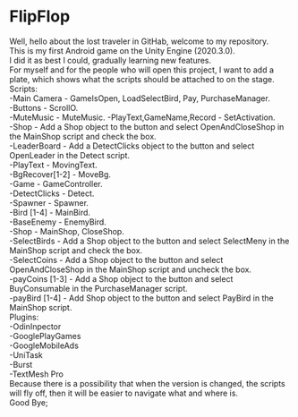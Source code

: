 # FlipFlop
Well, hello about the lost traveler in GitHab, welcome to my repository.  
This is my first Android game on the Unity Engine (2020.3.0).  
I did it as best I could, gradually learning new features.  
For myself and for the people who will open this project, I want to add a plate, which shows what the scripts should be attached to on the stage.  
Scripts:  
-Main Camera - GameIsOpen, LoadSelectBird, Pay, PurchaseManager.   
-Buttons - ScrollO.  
-MuteMusic - MuteMusic.
-PlayText,GameName,Record - SetActivation.  
-Shop - Add a Shop object to the button and select OpenAndCloseShop in the MainShop script and check the box.  
-LeaderBoard - Add a DetectClicks object to the button and select OpenLeader in the Detect script.  
-PlayText - MovingText.  
-BgRecover[1-2] - MoveBg.  
-Game - GameController.  
-DetectClicks - Detect.  
-Spawner - Spawner.  
-Bird [1-4] - MainBird.  
-BaseEnemy - EnemyBird.  
-Shop - MainShop, CloseShop.  
-SelectBirds - Add a Shop object to the button and select SelectMeny in the MainShop script and check the box.  
-SelectCoins - Add a Shop object to the button and select OpenAndCloseShop in the MainShop script and uncheck the box.  
-payCoins [1-3] - Add a Shop object to the button and select BuyConsumable in the PurchaseManager script.  
-payBird [1-4] - Add Shop object to the button and select PayBird in the MainShop script.  
Plugins:  
-OdinInpector  
-GooglePlayGames  
-GoogleMobileAds  
-UniTask  
-Burst  
-TextMesh Pro  
Because there is a possibility that when the version is changed, the scripts will fly off, then it will be easier to navigate what and where is.  
Good Bye;
